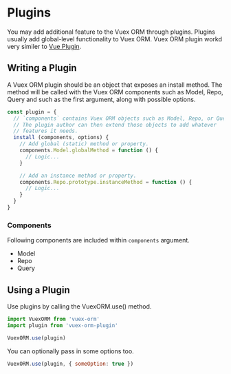 # Plugins

You may add additional feature to the Vuex ORM through plugins. Plugins usually add global-level functionality to Vuex ORM. Vuex ORM plugin workd very similer to [Vue Plugin](https://vuex.vuejs.org/en/plugins.html).

## Writing a Plugin

A Vuex ORM plugin should be an object that exposes an install method. The method will be called with the Vuex ORM components such as Model, Repo, Query and such as the first argument, along with possible options.

```js
const plugin = {
  // `components` contains Vuex ORM objects such as Model, Repo, or Query.
  // The plugin author can then extend those objects to add whatever
  // features it needs.
  install (components, options) {
    // Add global (static) method or property.
    components.Model.globalMethod = function () {
      // Logic...
    }

    // Add an instance method or property.
    components.Repo.prototype.instanceMethod = function () {
      // Logic...
    }
  }
}
```

### Components

Following components are included within `components` argument.

- Model
- Repo
- Query

## Using a Plugin

Use plugins by calling the VuexORM.use() method.

```js
import VuexORM from 'vuex-orm'
import plugin from 'vuex-orm-plugin'

VuexORM.use(plugin)
```

You can optionally pass in some options too.

```js
VuexORM.use(plugin, { someOption: true })
```
